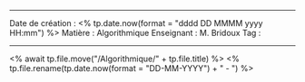  ---

 Date de création : <% tp.date.now(format = "dddd DD MMMM yyyy HH:mm") %>
 Matière : Algorithmique
 Enseignant : M. Bridoux
 Tag :

---

 <% await tp.file.move("/Algorithmique/" + tp.file.title) %>
 <% tp.file.rename(tp.date.now(format = "DD-MM-YYYY") + " - ") %>